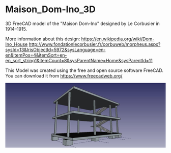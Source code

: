 # Maison_Dom-Ino_3D
3D FreeCAD model of the "Maison Dom-Ino" designed by Le Corbusier in 1914–1915.

More information about this design: https://en.wikipedia.org/wiki/Dom-Ino_House
http://www.fondationlecorbusier.fr/corbuweb/morpheus.aspx?sysId=13&IrisObjectId=5972&sysLanguage=en-en&itemPos=4&itemSort=en-en_sort_string1&itemCount=8&sysParentName=Home&sysParentId=11

This Model was created using the free and open source software FreeCAD. You can download it from https://www.freecadweb.org/

![Maison Dom-Ino FreeCAD Model](https://github.com/bitacovir/Maison_Dom-Ino_3D/blob/master/Images/dom-ino02.jpeg)
